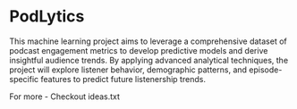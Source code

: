 # PodLytics
This machine learning project aims to leverage a comprehensive dataset of podcast engagement metrics to develop predictive models and derive insightful audience trends. By applying advanced analytical techniques, the project will explore listener behavior, demographic patterns, and episode-specific features to predict future listenership trends.

For more - Checkout ideas.txt
